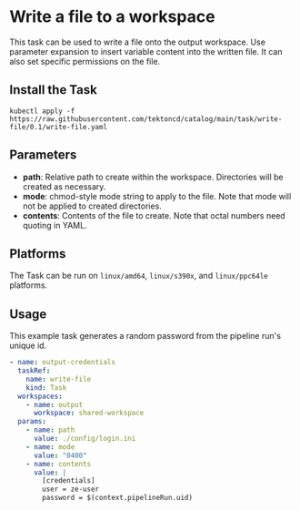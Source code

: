 # Write a file to a workspace

This task can be used to write a file onto the output workspace.
Use parameter expansion to insert variable content into the written
file. It can also set specific permissions on the file.

## Install the Task

```
kubectl apply -f https://raw.githubusercontent.com/tektoncd/catalog/main/task/write-file/0.1/write-file.yaml
```

## Parameters

- **path**: Relative path to create within the workspace. Directories will be created as necessary. 
- **mode**: chmod-style mode string to apply to the file. Note that mode will not be applied to created directories.
- **contents**: Contents of the file to create. Note that octal numbers need quoting in YAML.

## Platforms

The Task can be run on `linux/amd64`, `linux/s390x`, and `linux/ppc64le` platforms.

## Usage

This example task generates a random password from the pipeline run's unique id.

```yaml
- name: output-credentials
  taskRef:
    name: write-file
    kind: Task
  workspaces:
    - name: output
      workspace: shared-workspace
  params:
    - name: path
      value: ./config/login.ini
    - name: mode
      value: "0400"
    - name: contents
      value: |
        [credentials]
        user = ze-user
        password = $(context.pipelineRun.uid)
```
